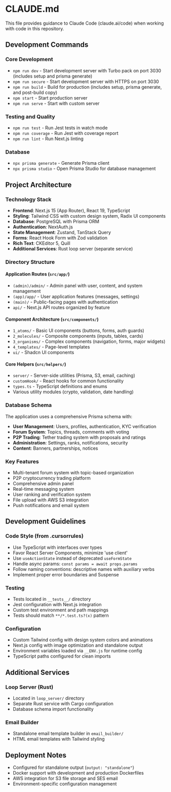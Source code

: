 # CLAUDE.md

This file provides guidance to Claude Code (claude.ai/code) when working with code in this repository.

## Development Commands

### Core Development

- `npm run dev` - Start development server with Turbo pack on port 3030 (includes setup and prisma generate)
- `npm run secure` - Start development server with HTTPS on port 3030
- `npm run build` - Build for production (includes setup, prisma generate, and post-build copy)
- `npm start` - Start production server
- `npm run serve` - Start with custom server

### Testing and Quality

- `npm run test` - Run Jest tests in watch mode
- `npm run coverage` - Run Jest with coverage report
- `npm run lint` - Run Next.js linting

### Database

- `npx prisma generate` - Generate Prisma client
- `npx prisma studio` - Open Prisma Studio for database management

## Project Architecture

### Technology Stack

- **Frontend**: Next.js 15 (App Router), React 19, TypeScript
- **Styling**: Tailwind CSS with custom design system, Radix UI components
- **Database**: PostgreSQL with Prisma ORM
- **Authentication**: NextAuth.js
- **State Management**: Zustand, TanStack Query
- **Forms**: React Hook Form with Zod validation
- **Rich Text**: CKEditor 5, Quill
- **Additional Services**: Rust loop server (separate service)

### Directory Structure

#### Application Routes (`src/app/`)

- `(admin)/admin/` - Admin panel with user, content, and system management
- `(app)/app/` - User application features (messages, settings)
- `(main)/` - Public-facing pages with authentication
- `api/` - Next.js API routes organized by feature

#### Component Architecture (`src/components/`)

- `1_atoms/` - Basic UI components (buttons, forms, auth guards)
- `2_molecules/` - Composite components (inputs, tables, cards)
- `3_organisms/` - Complex components (navigation, forms, major widgets)
- `4_templates/` - Page-level templates
- `ui/` - Shadcn UI components

#### Core Helpers (`src/helpers/`)

- `server/` - Server-side utilities (Prisma, S3, email, caching)
- `customHook/` - React hooks for common functionality
- `types.ts` - TypeScript definitions and enums
- Various utility modules (crypto, validation, date handling)

### Database Schema

The application uses a comprehensive Prisma schema with:

- **User Management**: Users, profiles, authentication, KYC verification
- **Forum System**: Topics, threads, comments with voting
- **P2P Trading**: Tether trading system with proposals and ratings
- **Administration**: Settings, ranks, notifications, security
- **Content**: Banners, partnerships, notices

### Key Features

- Multi-tenant forum system with topic-based organization
- P2P cryptocurrency trading platform
- Comprehensive admin panel
- Real-time messaging system
- User ranking and verification system
- File upload with AWS S3 integration
- Push notifications and email system

## Development Guidelines

### Code Style (from .cursorrules)

- Use TypeScript with interfaces over types
- Favor React Server Components, minimize 'use client'
- Use `useActionState` instead of deprecated `useFormState`
- Handle async params: `const params = await props.params`
- Follow naming conventions: descriptive names with auxiliary verbs
- Implement proper error boundaries and Suspense

### Testing

- Tests located in `__tests__/` directory
- Jest configuration with Next.js integration
- Custom test environment and path mappings
- Tests should match `**/*.test.ts?(x)` pattern

### Configuration

- Custom Tailwind config with design system colors and animations
- Next.js config with image optimization and standalone output
- Environment variables loaded via `__ENV.js` for runtime config
- TypeScript paths configured for clean imports

## Additional Services

### Loop Server (Rust)

- Located in `loop_server/` directory
- Separate Rust service with Cargo configuration
- Database schema import functionality

### Email Builder

- Standalone email template builder in `email_builder/`
- HTML email templates with Tailwind styling

## Deployment Notes

- Configured for standalone output (`output: "standalone"`)
- Docker support with development and production Dockerfiles
- AWS integration for S3 file storage and SES email
- Environment-specific configuration management

